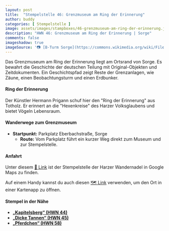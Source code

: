 ```yaml
---
layout: post
title:  "Stempelstelle 46: Grenzmuseum am Ring der Erinnerung"
author: buddy
categories: [ Stempelstelle ]
image: assets/images/stampboxes/46-grenzmuseum-am-ring-der-erinnerung.jpg
description: "HWN 46: Grenzmuseum am Ring der Erinnerung | Sorge"
comments: false
imageshadow: true
imageSource: '📷 [B-Turm Sorge](https://commons.wikimedia.org/wiki/File:B-Turm_Sorge.jpg) von <a href="https://de.wikipedia.org/wiki/Benutzer:Hejkal" class="extiw" title="de:Benutzer:Hejkal">Benutzer:Hejkal</a> unter Lizenz [CC BY-SA 2.0 de](https://creativecommons.org/licenses/by-sa/2.0/de/deed.en)'
---
```


Das Grenzmuseum am Ring der Erinnerung liegt am Ortsrand von Sorge. Es bewahrt die Geschichte der deutschen Teilung mit Original-Objekten und Zeitdokumenten. Ein Geschichtspfad zeigt Reste der Grenzanlagen, wie Zäune, einen Beobachtungsturm und einen Erdbunker.

#### Ring der Erinnerung

Der Künstler Hermann Prigann schuf hier den "Ring der Erinnerung" aus Totholz. Er erinnert an die "Hexenkreise" des Harzer Volksglaubens und bietet Vögeln Lebensraum.

#### Wanderwege zum Grenzmuseum

- **Startpunkt:** Parkplatz Eberbachstraße, Sorge
  - **Route:** Vom Parkplatz führt ein kurzer Weg direkt zum Museum und zur Stempelstelle.

#### Anfahrt

Unter diesem [📍 Link](https://www.google.com/maps/dir/?api=1&origin=&destination=51.69360%2C%2010.66670) ist der Stempelstelle der Harzer Wandernadel in Google Maps zu finden.

<div class="android-only">
  Auf einem Handy kannst du auch diesen 
  <a href="geo:51.69360,10.66670">🗺️ Link</a> 
  verwenden, um den Ort in einer Kartenapp zu öffnen.
  <p></p>
</div>

#### Stempel in der Nähe

- [**„Kapitelsberg“ (HWN 44)**](/stempelstelle-44-kapitelsberg)
- [**„Dicke Tannen“ (HWN 45)**](/stempelstelle-45-dicke-tannen)
- [**„Pferdchen“ (HWN 58)**](/stempelstelle-58-pferdchen)
